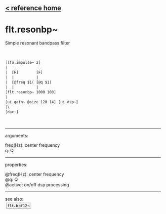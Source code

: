 [< reference home](ceammc_lib.html)
---

# flt.resonbp~


Simple resonant bandpass filter

```


[lfo.impulse~ 2]
|
|  [F]        [F]
|  |          |
|  [@freq $1( [@q $1(
|  |          |
[flt.resonbp~ 1000 100]
|
[ui.gain~ @size 120 14] [ui.dsp~]
|\
[dac~]

            
```

---
arguments:

freq(Hz): center
            frequency<br>
q: Q<br>

---
properties:

@freq(Hz): center frequency<br>
@q: 
            Q<br>
@active: on/off dsp
            processing<br>

---
see also:<br>
[![flt.bpf12~](img/object_flt.bpf12~.png)](flt.bpf12~.html)
